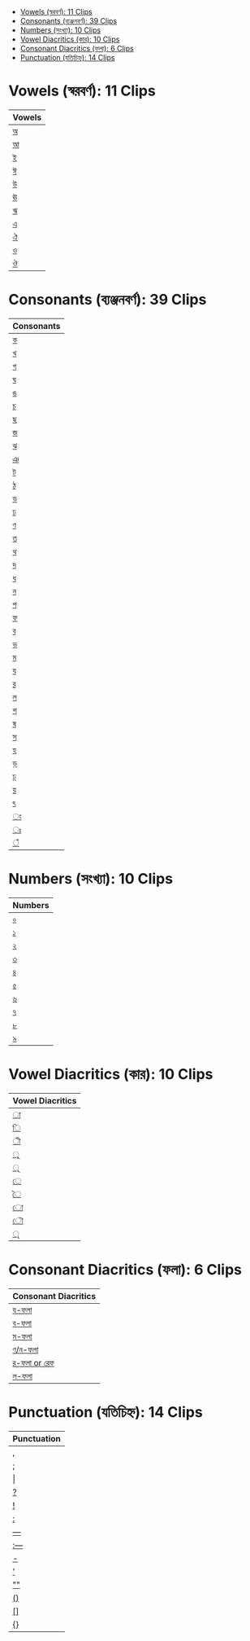 - [Vowels (স্বরবর্ণ): 11 Clips](#vowels-স্বরবর্ণ-11-clips)
- [Consonants (ব্যঞ্জনবর্ণ): 39 Clips](#consonants-ব্যঞ্জনবর্ণ-39-clips)
- [Numbers (সংখ্যা): 10 Clips](#numbers-সংখ্যা-10-clips)
- [Vowel Diacritics (কার): 10 Clips](#vowel-diacritics-কার-10-clips)
- [Consonant Diacritics (ফলা): 6 Clips](#consonant-diacritics-ফলা-6-clips)
- [Punctuation (যতিচিহ্ন): 14 Clips](#punctuation-যতিচিহ্ন-14-clips)

# Vowels (স্বরবর্ণ): 11 Clips

| Vowels               |
| -------------------- |
| [অ](./Vowels/1.wav)  |
| [আ](./Vowels/2.wav)  |
| [ই](./Vowels/3.wav)  |
| [ঈ](./Vowels/4.wav)  |
| [উ](./Vowels/5.wav)  |
| [ঊ](./Vowels/6.wav)  |
| [ঋ](./Vowels/7.wav)  |
| [এ](./Vowels/8.wav)  |
| [ঐ](./Vowels/9.wav)  |
| [ও](./Vowels/10.wav) |
| [ঔ](./Vowels/11.wav) |

# Consonants (ব্যঞ্জনবর্ণ): 39 Clips

| Consonants                |
| ------------------------- |
| [ক](./Consonants/1.wav)   |
| [খ](./Consonants/2.wav)   |
| [গ](./Consonants/3.wav)   |
| [ঘ](./Consonants/4.wav)   |
| [ঙ](./Consonants/5.wav)   |
| [চ](./Consonants/6.wav)   |
| [ছ](./Consonants/7.wav)   |
| [জ](./Consonants/8.wav)   |
| [ঝ](./Consonants/9.wav)   |
| [ঞ](./Consonants/10.wav)  |
| [ট](./Consonants/11.wav)  |
| [ঠ](./Consonants/12.wav)  |
| [ড](./Consonants/13.wav)  |
| [ঢ](./Consonants/14.wav)  |
| [ণ](./Consonants/15.wav)  |
| [ত](./Consonants/16.wav)  |
| [থ](./Consonants/17.wav)  |
| [দ](./Consonants/18.wav)  |
| [ধ](./Consonants/19.wav)  |
| [ন](./Consonants/20.wav)  |
| [প](./Consonants/21.wav)  |
| [ফ](./Consonants/22.wav)  |
| [ব](./Consonants/23.wav)  |
| [ভ](./Consonants/24.wav)  |
| [ম](./Consonants/25.wav)  |
| [য](./Consonants/26.wav)  |
| [র](./Consonants/27.wav)  |
| [ল](./Consonants/28.wav)  |
| [শ](./Consonants/29.wav)  |
| [ষ](./Consonants/30.wav)  |
| [স](./Consonants/31.wav)  |
| [হ](./Consonants/32.wav)  |
| [ড়](./Consonants/33.wav) |
| [ঢ়](./Consonants/34.wav) |
| [য়](./Consonants/35.wav) |
| [ৎ](./Consonants/36.wav)  |
| [ং](./Consonants/37.wav)  |
| [ঃ](./Consonants/38.wav)  |
| [ঁ](./Consonants/39.wav)  |

# Numbers (সংখ্যা): 10 Clips

| Numbers               |
| --------------------- |
| [০](./Numbers/1.wav)  |
| [১](./Numbers/2.wav)  |
| [২](./Numbers/3.wav)  |
| [৩](./Numbers/4.wav)  |
| [৪](./Numbers/5.wav)  |
| [৫](./Numbers/6.wav)  |
| [৬](./Numbers/7.wav)  |
| [৭](./Numbers/8.wav)  |
| [৮](./Numbers/9.wav)  |
| [৯](./Numbers/10.wav) |

# Vowel Diacritics (কার): 10 Clips

| Vowel Diacritics                 |
| -------------------------------- |
| [া](./Vowel%20Diacritics/1.wav)  |
| [ি](./Vowel%20Diacritics/2.wav)  |
| [ী](./Vowel%20Diacritics/3.wav)  |
| [ু](./Vowel%20Diacritics/4.wav)  |
| [ূ](./Vowel%20Diacritics/5.wav)  |
| [ে](./Vowel%20Diacritics/6.wav)  |
| [ৈ](./Vowel%20Diacritics/7.wav)  |
| [ো](./Vowel%20Diacritics/8.wav)  |
| [ৌ](./Vowel%20Diacritics/9.wav)  |
| [ৃ](./Vowel%20Diacritics/10.wav) |

# Consonant Diacritics (ফলা): 6 Clips

| Consonant Diacritics                           |
| ---------------------------------------------- |
| [য-ফলা](./Consonant%20Diacritics/1.wav)        |
| [ব-ফলা](./Consonant%20Diacritics/2.wav)        |
| [ম-ফলা](./Consonant%20Diacritics/3.wav)        |
| [ণ/ন-ফলা](./Consonant%20Diacritics/4.wav)      |
| [র-ফলা or রেফ](./Consonant%20Diacritics/5.wav) |
| [ল-ফলা](./Consonant%20Diacritics/6.wav)        |

# Punctuation (যতিচিহ্ন): 14 Clips

| Punctuation                  |
| ---------------------------- |
| [,](./Punctuation/1.wav)     |
| [;](./Punctuation/2.wav)     |
| [\|](./Punctuation/3.wav)    |
| [?](./Punctuation/4.wav)     |
| [!](./Punctuation/5.wav)     |
| [:](./Punctuation/6.wav)     |
| [—](./Punctuation/7.wav)     |
| [:—](./Punctuation/8.wav)    |
| [-](./Punctuation/9.wav)     |
| ['](./Punctuation/10.wav)    |
| [""](./Punctuation/11.wav)   |
| [()](./Punctuation/12.wav)   |
| [\[\]](./Punctuation/13.wav) |
| [{}](./Punctuation/14.wav)   |
